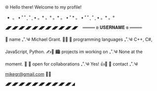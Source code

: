 🌐 Hello there! Welcome to my profile!

* 。 • ˚ ˚ ˛ ˚ ˛ • 。* 。° 。* 。 • ˚ * 。 • ˚ ˚ ˛ ˚ ˛ • 。* 。°

◢◤◢◤◢◤◢◤◢◤◢◤◢◤◢◤◢◤◢◤◢◤ ⠀════ ʚ 𝐔𝐒𝐄𝐑𝐍𝐀𝐌𝐄 ɞ ════

🌁 name ₊˚.༄ Michael Grant. 👋😁
🌃 programming languages ₊˚.༄ C++, C#, JavaScript, Python. ✍🦾
🏙 projects im working on ₊˚.༄ None at the moment. 🙂
🌄 open for collaborations ₊˚.༄ Yes! 👍🤑
🌆 contact ₊˚.༄ mikegr@gmail.com 💌💬

◢◤◢◤◢◤◢◤◢◤◢◤◢◤◢◤◢◤◢◤◢



<!---
MikeG1989/MikeG1989 is a ✨ special ✨ repository because its `README.md` (this file) appears on your GitHub profile.
You can click the Preview link to take a look at your changes.
--->
